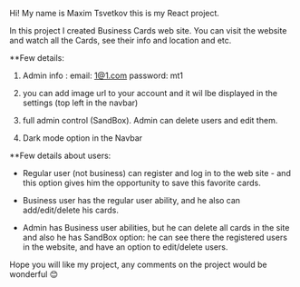 Hi!
My name is Maxim Tsvetkov this is my React project.

In this project I created Business Cards web site.
You can visit the website and watch all the Cards, see their info and location and etc.

**Few details:
1. Admin info :
email: 1@1.com
password: mt1

2. you can add image url to your account and it wil lbe displayed in the settings (top left in the navbar)

3. full admin control (SandBox). Admin can delete users and edit them. 

4. Dark mode option in the Navbar

**Few details about users:
- Regular user (not business) can register and log in to the web site - and this option gives him the opportunity to save this favorite cards.

- Business user has the regular user ability, and he also can add/edit/delete his cards.

- Admin has Business user abilities, but he can delete all cards in the site and also he has SandBox option: he can see there the registered users in the website, and have an option to edit/delete users.

Hope you will like my project, any comments on the project would be wonderful 😊

